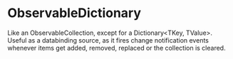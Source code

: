 # ObservableDictionary
Like an ObservableCollection, except for a Dictionary<TKey, TValue>. Useful as a databinding source, as it fires change notification events whenever items get added, removed, replaced or the collection is cleared.
